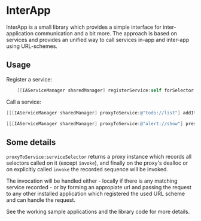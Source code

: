 InterApp
========

InterApp is a small library which provides a simple interface for inter-application communication and a bit more.
The approach is based on services and provides an unified way to call services in-app and inter-app using URL-schemes.

## Usage
Register a service:
```objective-c
    [[IAServiceManager sharedManager] registerService:self forSelector:@"alert://show"];
```

Call a service:
```objective-c
[[[IAServiceManager sharedManager] proxyToService:@"todo://list"] addItem:self.textField.text];
```

```objective-c
[[[IAServiceManager sharedManager] proxyToService:@"alert://show"] presentAlert:self.textField.text];
```

## Some details
`proxyToService:serviceSelector` returns a proxy instance which records all selectors called on it (except `invoke`),
and finally on the proxy's dealloc or on explicitly called `invoke` the recorded sequence will be invoked.

The invocation will be handled either - locally if there is any matching service recorded - or by forming an appropiate url and passing the request to any other installed application which registered the used URL scheme and can handle the request.

See the working sample applications and the library code for more details.